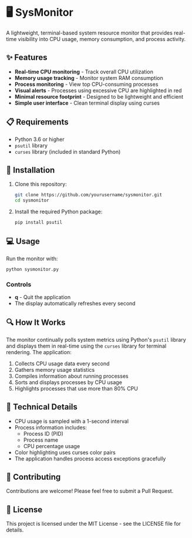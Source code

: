 # 🖥️ SysMonitor

A lightweight, terminal-based system resource monitor that provides real-time visibility into CPU usage, memory consumption, and process activity.

## ✨ Features

- **Real-time CPU monitoring** - Track overall CPU utilization
- **Memory usage tracking** - Monitor system RAM consumption
- **Process monitoring** - View top CPU-consuming processes
- **Visual alerts** - Processes using excessive CPU are highlighted in red
- **Minimal resource footprint** - Designed to be lightweight and efficient
- **Simple user interface** - Clean terminal display using curses

## 📋 Requirements

- Python 3.6 or higher
- `psutil` library
- `curses` library (included in standard Python)

## 🚀 Installation

1. Clone this repository:
   ```bash
   git clone https://github.com/yourusername/sysmonitor.git
   cd sysmonitor
   ```

2. Install the required Python package:
   ```bash
   pip install psutil
   ```

## 💻 Usage

Run the monitor with:
```bash
python sysmonitor.py
```

### Controls
- **q** - Quit the application
- The display automatically refreshes every second

## 🔍 How It Works

The monitor continually polls system metrics using Python's `psutil` library and displays them in real-time using the `curses` library for terminal rendering. The application:

1. Collects CPU usage data every second
2. Gathers memory usage statistics
3. Compiles information about running processes
4. Sorts and displays processes by CPU usage
5. Highlights processes that use more than 80% CPU

## 🔧 Technical Details

- CPU usage is sampled with a 1-second interval
- Process information includes:
  - Process ID (PID)
  - Process name
  - CPU percentage usage
- Color highlighting uses curses color pairs
- The application handles process access exceptions gracefully

## 🤝 Contributing

Contributions are welcome! Please feel free to submit a Pull Request.

## 📜 License

This project is licensed under the MIT License - see the LICENSE file for details.
